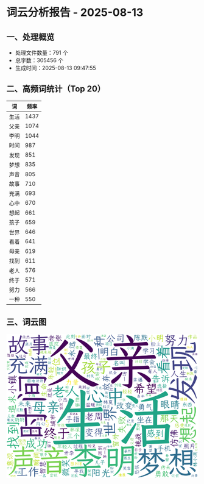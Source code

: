 # 词云分析报告 - 2025-08-13

## 一、处理概览
- 处理文件数量：791 个
- 总字数：305456 个
- 生成时间：2025-08-13 09:47:55

## 二、高频词统计（Top 20）
| 词 | 频率 |
|----|----|
| 生活 | 1437 |
| 父亲 | 1074 |
| 李明 | 1044 |
| 时间 | 987 |
| 发现 | 851 |
| 梦想 | 835 |
| 声音 | 805 |
| 故事 | 710 |
| 充满 | 693 |
| 心中 | 670 |
| 想起 | 661 |
| 孩子 | 659 |
| 世界 | 646 |
| 看着 | 641 |
| 母亲 | 619 |
| 找到 | 611 |
| 老人 | 576 |
| 终于 | 571 |
| 努力 | 566 |
| 一种 | 550 |


## 三、词云图
![词云图](../images/wordcloud_20250813.png)
